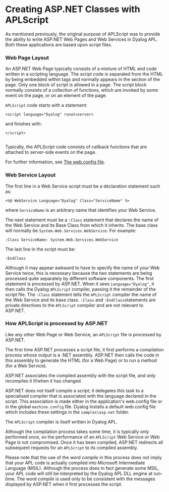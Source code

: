 # Creating ASP.NET Classes with APLScript

As mentioned previously, the original purpose of APLScript was to provide the ability to write ASP.NET Web Pages and Web Services in Dyalog APL. Both these applications are based upon script files.

### Web Page Layout

An ASP.NET Web Page typically consists of a mixture of HTML and code written in a scripting language. The script code is separated from the HTML by being embedded within <script> and </script> tags and normally appears in the <head> </head> section of the page. Only one block of script is allowed in a page. The script block normally consists of a collection of functions, which are invoked by some event on the page, or on an element of the page.

`APLScript` code starts with a statement:
```apl
<script language="Dyalog" runat=server>
```

and finishes with:
```apl
</script>
 
```

Typically, the APLScript code consists of callback functions that are attached to server-side events on the page.

For further information, see [The web.config file](../implementation-details/asp-net-configuration-file.md).

### Web Service Layout

The first line in a Web Service script must be a declaration statement such as:
```apl
<%@ WebService Language="Dyalog" Class="ServiceName" %>
```

where `ServiceName` is an arbitrary name that identifies your Web Service.

The next statement must be a `:Class` statement that declares the name of the Web Service and its Base Class from which it inherits. The base class will normally be `System.Web.Services.WebService`. For example:
```apl
:Class ServiceName: System.Web.Services.WebService
```

The last line in the script must be:
```apl
:EndClass
```

Although it may appear awkward to have to specify the name of your Web Service twice, this is necessary because the two statements are being processed quite separately by different software components. The first statement is processed by ASP.NET. When it sees `Language="Dyalog"`, it then calls the Dyalog `APLScript` compiler, passing it the remainder of the script file. The `:Class` statement tells the `APLScript` compiler the name of the Web Service and its base class. `:Class` and `:EndClass`statements are private directives to the `APLScript` compiler and are not relevant to ASP.NET.

### How APLScript is processed by ASP.NET

Like any other Web Page or Web Service, an `APLScript` file is processed by ASP.NET.

The first time ASP.NET processes a script file, it first performs a compilation process whose output is a .NET assembly. ASP.NET then calls the code in this assembly to generate the HTML (for a Web Page) or to run a method (for a Web Service).

ASP.NET associates the compiled assembly with the script file, and only recompiles it if/when it has changed.

ASP.NET does not itself compile a script; it delegates this task to a specialised compiler that is associated with the language declared in the script. This association is made either in the application's web.config file or in the global `machine.config` file. Dyalog Installs a default web.config file which includes these settings in the `samples\asp.net` folder.

The `APLScript` compiler is itself written in Dyalog APL.

Although the compilation process takes some time, it is typically only performed once, so the performance of an `APLScript` Web Service or Web Page is not compromised. Once it has been compiled, ASP.NET redirects all subsequent requests for an `APLScript` to its compiled assembly.

Please note that the use of the word *compile* in this process does not imply that your APL code is actually compiled into Microsoft Intermediate Language (MSIL). Although the process does in fact generate *some* MSIL, your APL code will still be interpreted by the Dyalog APL DLL engine at run-time. The word *compile* is used only to be consistent with the messages displayed by ASP.NET when it first processes the script.
